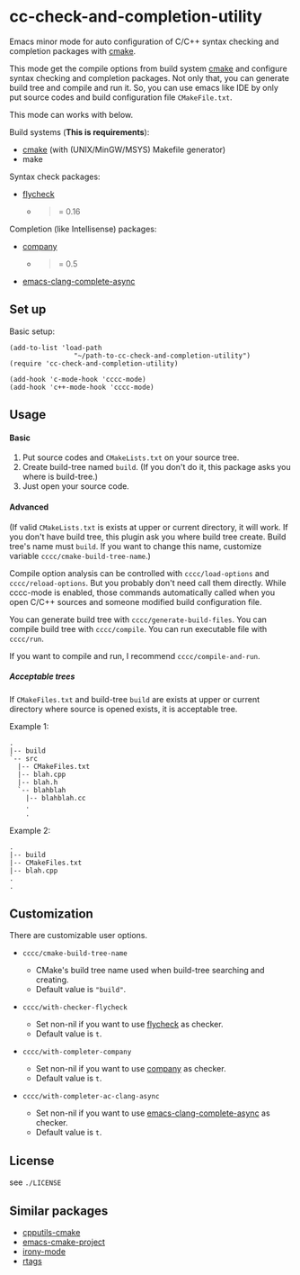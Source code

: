 cc-check-and-completion-utility
========================

Emacs minor mode for auto configuration of C/C++ syntax checking and completion packages with [cmake][].

This mode get the compile options from build system [cmake][] and
configure syntax checking and completion packages. Not only that, you can
generate build tree and compile and run it. So, you can use emacs like IDE
by only put source codes and build configuration file `CMakeFile.txt`.

This mode can works with below.

Build systems (**This is requirements**):

  - [cmake][] (with (UNIX/MinGW/MSYS) Makefile generator)
  - make

Syntax check packages:

  - [flycheck][]
    - >= 0.16

Completion (like Intellisense) packages:

  - [company][]
    - >= 0.5
  - [emacs-clang-complete-async][]

Set up
------------

Basic setup:

```
(add-to-list 'load-path
                "~/path-to-cc-check-and-completion-utility")
(require 'cc-check-and-completion-utility)

(add-hook 'c-mode-hook 'cccc-mode)
(add-hook 'c++-mode-hook 'cccc-mode)
```

Usage
-----

#### Basic

1. Put source codes and `CMakeLists.txt` on your source tree.
2. Create build-tree named `build`. (If you don't do it, this package asks you where is build-tree.)
3. Just open your source code.

#### Advanced

(If valid `CMakeLists.txt` is exists at upper or current directory, it will work.
If you don't have build tree, this plugin ask you where build tree create. Build tree's name
must `build`. If you want to change this name, customize variable `cccc/cmake-build-tree-name`.)

Compile option analysis can be controlled with `cccc/load-options` and
`cccc/reload-options`. But you probably don't need call them directly. While cccc-mode
is enabled, those commands automatically called when you open C/C++ sources and
someone modified build configuration file.

You can generate build tree with `cccc/generate-build-files`.
You can compile build tree with `cccc/compile`.
You can run executable file with `cccc/run`.

If you want to compile and run, I recommend `cccc/compile-and-run`.

##### Acceptable trees

If `CMakeFiles.txt` and build-tree `build` are exists at upper or current directory where source is opened exists,
it is acceptable tree.

Example 1:

```
.
|-- build
`-- src
  |-- CMakeFiles.txt
  |-- blah.cpp
  |-- blah.h
  `-- blahblah
    |-- blahblah.cc
    .
    .
```

Example 2:

```
.
|-- build
|-- CMakeFiles.txt
|-- blah.cpp
.
.
```


Customization
-------------

There are customizable user options.

- `cccc/cmake-build-tree-name`
  - CMake's build tree name used when build-tree searching and creating.
  - Default value is `"build"`.

- `cccc/with-checker-flycheck`
  - Set non-nil if you want to use [flycheck][] as checker.
  - Default value is `t`.

- `cccc/with-completer-company`
  - Set non-nil if you want to use [company][] as checker.
  - Default value is `t`.

- `cccc/with-completer-ac-clang-async`
  - Set non-nil if you want to use [emacs-clang-complete-async][] as checker.
  - Default value is `t`.

License
-------

see `./LICENSE`

Similar packages
----------------

- [cpputils-cmake][]
- [emacs-cmake-project][]
- [irony-mode][]
- [rtags][]

[flycheck]: https://github.com/flycheck/flycheck
[company]: http://company-mode.github.io/
[cmake]: http://www.cmake.org/
[clang]: http://clang.llvm.org/
[emacs-clang-complete-async]: https://github.com/Golevka/emacs-clang-complete-async

[cpputils-cmake]: https://github.com/redguardtoo/cpputils-cmake
[emacs-cmake-project]: https://github.com/alamaison/emacs-cmake-project
[irony-mode]: https://github.com/Sarcasm/irony-mode
[rtags]: https://github.com/Andersbakken/rtags/
